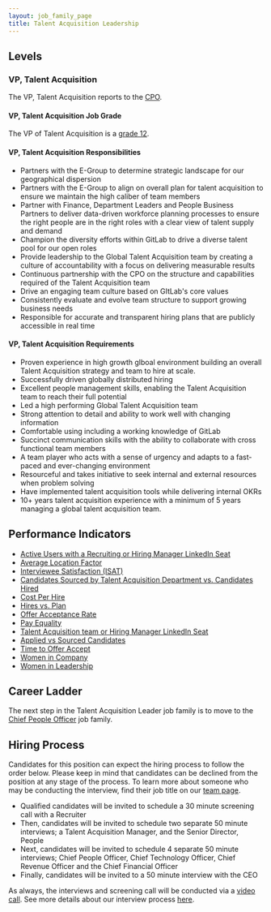 ```yaml
---
layout: job_family_page
title: Talent Acquisition Leadership
---
```

 
## Levels

### VP, Talent Acquisition

The VP, Talent Acquisition reports to the [CPO](/job-families/people-group/chief-people-officer/).

#### VP, Talent Acquisition Job Grade

The VP of Talent Acquisition is a [grade 12](https://about.gitlab.com/handbook/total-rewards/compensation/compensation-calculator/#gitlab-job-grades).

#### VP, Talent Acquisition Responsibilities

- Partners with the E-Group to determine strategic landscape for our geographical dispersion
- Partners with the E-Group to align on overall plan for talent acquisition to ensure we maintain the high caliber of team members
- Partner with Finance, Department Leaders and People Business Partners to deliver data-driven workforce planning processes to ensure the right people are in the right roles with a clear view of talent supply and demand
- Champion the diversity efforts within GitLab to drive a diverse talent pool for our open roles
- Provide leadership to the Global Talent Acquisition team by creating a culture of accountability with a focus on delivering measurable results
- Continuous partnership with the CPO on the structure and capabilities required of the Talent Acquisition team
- Drive an engaging team culture based on GItLab's core values
- Consistently evaluate and evolve team structure to support growing business needs
- Responsible for accurate and transparent hiring plans that are publicly accessible in real time

#### VP, Talent Acquisition Requirements

- Proven experience in high growth glboal environment building an overall Talent Acquisition strategy and team to hire at scale.
- Successfully driven globally distributed hiring
- Excellent people management skills, enabling the Talent Acquisition team to reach their full potential
- Led a high performing Global Talent Acquisition team
- Strong attention to detail and ability to work well with changing information
- Comfortable using including a working knowledge of GitLab
- Succinct communication skills with the ability to collaborate with cross functional team members
- A team player who acts with a sense of urgency and adapts to a fast-paced and ever-changing environment
- Resourceful and takes initiative to seek internal and external resources when problem solving
- Have implemented talent acquisition tools while delivering internal OKRs
- 10+ years talent acquisition experience with a minimum of 5 years managing a global talent acquisition team.

## Performance Indicators

- [Active Users with a Recruiting or Hiring Manager LinkedIn Seat](/#active-users-with-a-recruiting-or-hiring-manager-linkedin-seat--x)
- [Average Location Factor](https://about.gitlab.com/handbook/people-group/people-group-metrics/#average-location-factor)
- [Interviewee Satisfaction (ISAT)](/#interviewee-satisfaction-isat)
- [Candidates Sourced by Talent Acquisition Department vs. Candidates Hired](/#candidates-sourced-by-talent-acquisition-department-vs-candidates-hired)
- [Cost Per Hire](/#cost-per-hire)
- [Hires vs. Plan](/#hires-vs-plan)
- [Offer Acceptance Rate](/#offer-acceptance-rate)
- [Pay Equality](https://about.gitlab.com/company/culture/inclusion/#performance-indicators)
- [Talent Acquisition team or Hiring Manager LinkedIn Seat](/#recruiting-or-hiring-manager-linkedin-seat--x)
- [Applied vs Sourced Candidates](/#applied-vs-sourced-candidates)
- [Time to Offer Accept](/#time-to-offer-accept-days)
- [Women in Company](https://about.gitlab.com/company/culture/inclusion/#performance-indicators)
- [Women in Leadership](https://about.gitlab.com/company/culture/inclusion/#performance-indicators)

## Career Ladder

The next step in the Talent Acquisition Leader job family is to move to the [Chief People Officer](/job-families/people-group/chief-people-officer) job family.

## Hiring Process

Candidates for this position can expect the hiring process to follow the order below. Please keep in mind that candidates can be declined from the position at any stage of the process. To learn more about someone who may be conducting the interview, find their job title on our [team page](https://about.gitlab.com/company/team/).

  - Qualified candidates will be invited to schedule a 30 minute screening call with a Recruiter
  - Then, candidates will be invited to schedule two separate 50 minute interviews; a Talent Acquisition Manager, and the Senior Director,  People
  - Next, candidates will be invited to schedule 4 separate 50 minute interviews; Chief People Officer, Chief Technology Officer, Chief Revenue Officer and the Chief Financial Officer
  - Finally, candidates will be invited to a 50 minute interview with the CEO

As always, the interviews and screening call will be conducted via a [video call](https://about.gitlab.com/handbook/communication/#video-calls). See more details about our interview process [here](https://about.gitlab.com/handbook/hiring/interviewing/).
